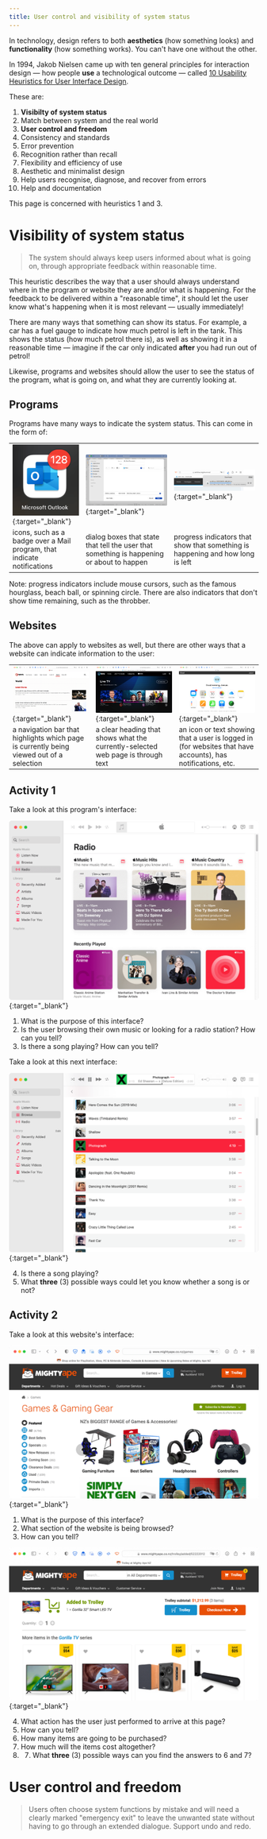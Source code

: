 ```yaml
---
title: User control and visibility of system status
---
```


In technology, design refers to both **aesthetics** (how something looks) and **functionality** (how something works). You can't have one without the other.

In 1994, Jakob Nielsen came up with ten general principles for interaction design — how people **use** a technological outcome — called [10 Usability Heuristics for User Interface Design](https://www.nngroup.com/articles/ten-usability-heuristics/).

These are:

1. **Visibilty of system status**
2. Match between system and the real world
3. **User control and freedom**
4. Consistency and standards
5. Error prevention
6. Recognition rather than recall
7. Flexibility and efficiency of use
8. Aesthetic and minimalist design
9. Help users recognise, diagnose, and recover from errors
10. Help and documentation

This page is concerned with heuristics 1 and 3.

# Visibility of system status

> The system should always keep users informed about what is going on, through appropriate feedback within reasonable time.

This heuristic describes the way that a user should always understand where in the program or website they are and/or what is happening. For the feedback to be delivered within a "reasonable time", it should let the user know what's happening when it is most relevant — usually immediately!

There are many ways that something can show its status. For example, a car has a fuel gauge to indicate how much petrol is left in the tank. This shows the status (how much petrol there is), as well as showing it in a reasonable time — imagine if the car only indicated **after** you had run out of petrol!

Likewise, programs and websites should allow the user to see the status of the program, what is going on, and what they are currently looking at.

## Programs

Programs have many ways to indicate the system status. This can come in the form of:

| | | |
| :-- | :-- | :-- |
| [![Notification icon](img/hci_01_program_01.png)](img/hci_01_program_01.png){:target="_blank"} | [![Dialog box](img/hci_01_program_02.png)](img/hci_01_program_02.png){:target="_blank"} | [![Progress indicator](img/hci_01_program_03.png)](img/hci_01_program_03.png){:target="_blank"} |
| icons, such as a badge over a Mail program, that indicate notifications | dialog boxes that state that tell the user that something is happening or about to happen | progress indicators that show that something is happening and how long is left |

Note: progress indicators include mouse cursors, such as the famous hourglass, beach ball, or spinning circle. There are also indicators that don't show time remaining, such as the throbber.

## Websites

The above can apply to websites as well, but there are other ways that a website can indicate information to the user:

| | | |
| :-- | :-- | :-- |
| [![Navigation bar](img/hci_01_nav_01.png)](img/hci_01_nav_01.png){:target="_blank"} | [![Text heading](img/hci_01_nav_02.png)](img/hci_01_nav_02.png){:target="_blank"} | [![Icon for login and notifications](img/hci_01_nav_03.png)](img/hci_01_nav_03.png){:target="_blank"} |
| a navigation bar that highlights which page is currently being viewed out of a selection | a clear heading that shows what the currently-selected web page is through text | an icon or text showing that a user is logged in (for websites that have accounts), has notifications, etc. |

## Activity 1

Take a look at this program's interface:

[![Apple Music #1](img/hci_01_music_01.png)](img/hci_01_music_01.png){:target="_blank"}

1. What is the purpose of this interface?
2. Is the user browsing their own music or looking for a radio station? How can you tell?
3. Is there a song playing? How can you tell?

Take a look at this next interface:

[![Apple Music #2](img/hci_01_music_02.png)](img/hci_01_music_01.png){:target="_blank"}

4. Is there a song playing?
5. What **three** (3) possible ways could let you know whether a song is or not?

## Activity 2

Take a look at this website's interface:

[![MightyApe #1](img/hci_01_website_01.png)](img/hci_01_website_01.png){:target="_blank"}

1. What is the purpose of this interface?
2. What section of the website is being browsed?
3. How can you tell?

[![MightyApe #2](img/hci_01_website_02.png)](img/hci_01_website_02.png){:target="_blank"}

4. What action has the user just performed to arrive at this page?
5. How can you tell?
6. How many items are going to be purchased?
7. How much will the items cost altogether?
8. 7. What **three** (3) possible ways can you find the answers to 6 and 7?

# User control and freedom

> Users often choose system functions by mistake and will need a clearly marked "emergency exit" to leave the unwanted state without having to go through an extended dialogue. Support undo and redo.

